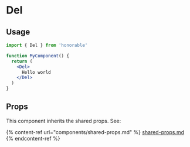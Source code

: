 # Del

## Usage

```jsx
import { Del } from 'honorable'

function MyComponent() {
  return (
    <Del>
      Hello world
    </Del>
  )
}
```

## Props

This component inherits the shared props. See:

{% content-ref url="components/shared-props.md" %}
[shared-props.md](components/shared-props.md)
{% endcontent-ref %}

